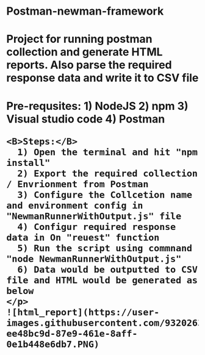 # Postman-newman-framework
<h1> Project for running postman collection and generate HTML reports. Also parse the required response data and write it to CSV file<h1>
  <p>
    <B>Pre-requsites:</B>
      1) NodeJS
      2) npm
      3) Visual studio code
      4) Postman
    
    <B>Steps:</B>
      1) Open the terminal and hit "npm install"
      2) Export the required collection / Envrionment from Postman
      3) Configure the Collcetion name and environment config in "NewmanRunnerWithOutput.js" file
      4) Configur required response data in On "reuest" function
      5) Run the script using commnand "node NewmanRunnerWithOutput.js"
      6) Data would be outputted to CSV file and HTML would be generated as below
    </p>  
    ![html_report](https://user-images.githubusercontent.com/93202634/147746353-ee48bc9d-87e9-461e-8aff-0e1b448e6db7.PNG)
